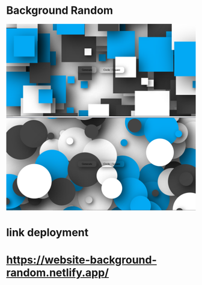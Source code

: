 # Background Random

![Preview 1](preview1.png)
![Preview 2](preview2.png)

# link deployment
# https://website-background-random.netlify.app/

